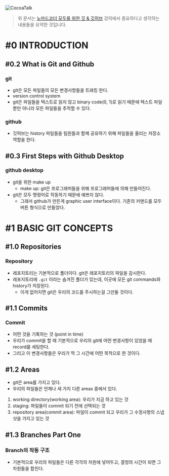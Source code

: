 ![CocoaTalk](https://nomadcoders.co/_next/image?url=https%3A%2F%2Fd1telmomo28umc.cloudfront.net%2Fmedia%2Fpublic%2Fthumbnails%2Fgit-min.jpg&w=3840&q=75)

> 위 문서는 [노마드코더 모두를 위한 깃 & 깃허브](https://nomadcoders.co/kokoa-clone/lobby) 강의에서 중요하다고 생각하는 내용들을 요약한 것입니다.

# #0 INTRODUCTION

## #0.2 What is Git and Github

### git

- git은 모든 파일들의 모든 변경사항들을 트래킹 한다.
- version control system
- git은 파일들을 텍스트로 읽지 않고 binary code(0, 1)로 읽기 때문에 텍스트 파일 뿐만 아니라 모든 파일들을 추적할 수 있다.

### github

- 깃허브는 history 파일들을 팀원들과 함께 공유하기 위해 파일들을 올리는 저장소 역할을 한다.

## #0.3 First Steps with Github Desktop

### github desktop

- git을 위한 make up
  - make up: git은 프로그래머들을 위해 프로그래머들에 의해 만들어진다.
- git은 모두 명령어로 작동하기 때문에 예쁘지 않다.
  - 그래서 github가 만든게 graphic user interface이다. 기존의 커맨드를 모두 버튼 형식으로 만들었다.

# #1 BASIC GIT CONCEPTS

## #1.0 Repositories

### Repository

- 레포지토리는 기본적으로 폴더이다. git은 레포지토리의 파일을 감시한다.
- 레포지토리에 `.git` 이라는 숨겨진 폴더가 있는데, 이곳에 모든 git commands와 history가 저장된다.
  - 이게 없어지면 git은 우리의 코드를 주시하는걸 그만둘 것이다.

## #1.1 Commits

### Commit

- 어떤 것을 기록하는 것 (point in time)
- 우리가 commit을 할 때 기본적으로 우리의 git에 어떤 변경사항이 있었을 때 record를 세팅한다.
- 그리고 이 변경사항들은 우리가 딱 그 시간에 어떤 목적으로 한 것이다.

## #1.2 Areas

- git은 area를 가지고 있다.
- 우리의 파일들은 언제나 세 가지 다른 areas 중에서 있다.

1. working directory(working area): 우리가 지금 하고 있는 것
2. staging: 파일들이 commit 되기 전에 선택되는 것
3. repository area(commit area): 파일이 commit 되고 우리가 그 수정사항의 스냅샷을 가지고 있는 것

## #1.3 Branches Part One

### Branch의 작동 구조

- 기본적으로 우리의 파일들은 다른 각각의 차원에 넣어두고, 결정의 시간이 되면 그 차원들을 합친다.
